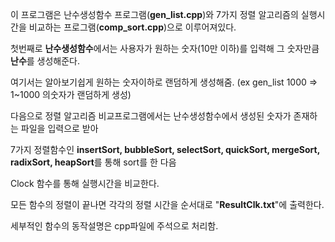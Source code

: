 이 프로그램은 난수생성함수 프로그램(**gen_list.cpp**)와 7가지 정렬 알고리즘의 실행시간을 비교하는 프로그램(**comp_sort.cpp**)으로 이루어져있다.

첫번째로 **난수생성함수**에서는 사용자가 원하는 숫자(10만 이하)를 입력해 그 숫자만큼 **난수**를 생성해준다.

여기서는 알아보기쉽게 원하는 숫자이하로 랜덤하게 생성해줌. (ex gen_list 1000 => 1~1000 의숫자가 랜덤하게 생성) 

다음으로 정렬 알고리즘 비교프로그램에서는 난수생성함수에서 생성된 숫자가 존재하는 파일을 입력으로 받아 

7가지 정렬함수인 **insertSort, bubbleSort, selectSort, quickSort, mergeSort, radixSort, heapSort**를 통해 sort를 한 다음

Clock 함수를 통해 실행시간을 비교한다. 

모든 함수의 정렬이 끝나면 각각의 정렬 시간을 순서대로 "**ResultClk.txt**"에 출력한다.

세부적인 함수의 동작설명은 cpp파일에 주석으로 처리함.
